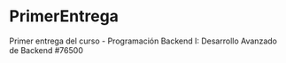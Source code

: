 # PrimerEntrega
Primer entrega del curso - Programación Backend I: Desarrollo Avanzado de Backend #76500
